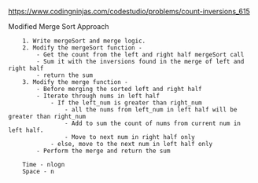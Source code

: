 https://www.codingninjas.com/codestudio/problems/count-inversions_615

Modified Merge Sort Approach
        
        1. Write mergeSort and merge logic.
        2. Modify the mergeSort function - 
            - Get the count from the left and right half mergeSort call
            - Sum it with the inversions found in the merge of left and right half
            - return the sum
        3. Modify the merge function - 
            - Before merging the sorted left and right half
            - Iterate through nums in left half
                - If the left_num is greater than right_num
                    - all the nums from left_num in left half will be greater than right_num
                    - Add to sum the count of nums from current num in left half.
                    - Move to next num in right half only
                - else, move to the next num in left half only
            - Perform the merge and return the sum
            
        Time - nlogn
        Space - n
